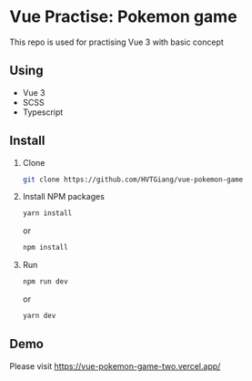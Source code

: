 # Vue Practise: Pokemon game

This repo is used for practising Vue 3 with basic concept

## Using
- Vue 3
- SCSS
- Typescript

## Install
1. Clone
   
   ```sh
   git clone https://github.com/HVTGiang/vue-pokemon-game
   ```
2. Install NPM packages
   
   ```sh
   yarn install
   ```
   or
   ```sh
   npm install
   ```
3. Run
   
   ```sh
   npm run dev
   ```
   or
   ```sh
   yarn dev
   ```

## Demo
Please visit https://vue-pokemon-game-two.vercel.app/
